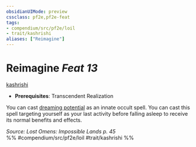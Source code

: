 ```yaml
---
obsidianUIMode: preview
cssclass: pf2e,pf2e-feat
tags:
- compendium/src/pf2e/loil
- trait/kashrishi
aliases: ["Reimagine"]
---
```

# Reimagine  *Feat 13*  
[kashrishi](/rules/traits/kashrishi-loil.md)  

- **Prerequisites**: Transcendent Realization

You can cast [dreaming potential](/compendium/spells/dreaming-potential.md) as an innate occult spell. You can cast this spell targeting yourself as your last activity before falling asleep to receive its normal benefits and effects.

*Source: Lost Omens: Impossible Lands p. 45*  
%% #compendium/src/pf2e/loil #trait/kashrishi %%